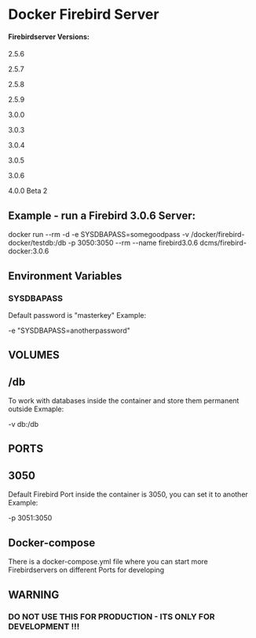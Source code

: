# Docker Firebird Server

#### Firebirdserver Versions:

2.5.6

2.5.7

2.5.8

2.5.9

3.0.0

3.0.3

3.0.4

3.0.5

3.0.6

4.0.0 Beta 2

## Example - run a Firebird 3.0.6 Server:

 docker run --rm -d -e SYSDBAPASS=somegoodpass -v /docker/firebird-docker/testdb:/db -p 3050:3050 --rm --name firebird3.0.6 dcms/firebird-docker:3.0.6

## Environment Variables
### SYSDBAPASS
Default password is "masterkey"
Example:
				
 -e "SYSDBAPASS=anotherpassword" 


## VOLUMES
## /db
To work with databases inside the container and store them permanent outside
Exmaple:

 -v db:/db
 
## PORTS
## 3050
Default Firebird Port inside the container is 3050, you can set it to another
Example:

 -p 3051:3050
 
## Docker-compose
There is a docker-compose.yml file where you can start more Firebirdservers on different Ports for developing


## WARNING 
### DO NOT USE THIS FOR PRODUCTION - ITS ONLY FOR DEVELOPMENT !!!
